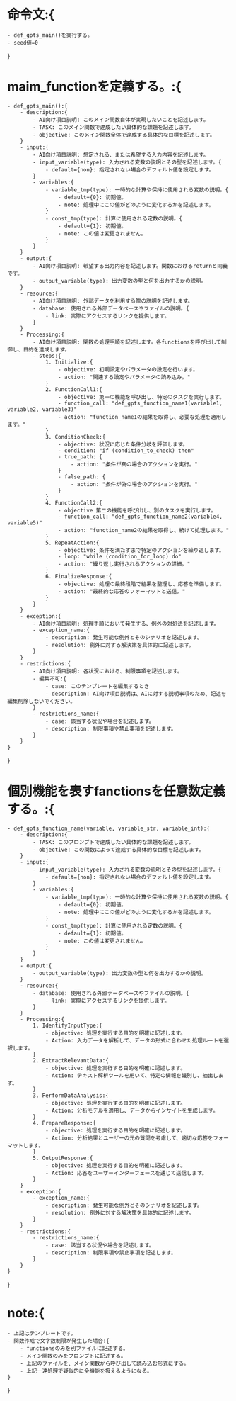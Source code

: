 # 命令文:{
    - def_gpts_main()を実行する。
    - seed値=0
}

# maim_functionを定義する。:{
    - def_gpts_main():{
        - description:{
            - AI向け項目説明: このメイン関数自体が実現したいことを記述します。
            - TASK: このメイン関数で達成したい具体的な課題を記述します。
            - objective: このメイン関数全体で達成する具体的な目標を記述します。
        }
        - input:{
            - AI向け項目説明: 想定される、または希望する入力内容を記述します。
            - input_variable(type): 入力される変数の説明とその型を記述します。{
                - default={non}: 指定されない場合のデフォルト値を設定します。
            }
            - variables:{
                - variable_tmp(type): 一時的な計算や保持に使用される変数の説明。{
                    - default={0}: 初期値。
                    - note: 処理中にこの値がどのように変化するかを記述します。
                }
                - const_tmp(type): 計算に使用される定数の説明。{
                    - default={1}: 初期値。
                    - note: この値は変更されません。
                }
            }
        }
        - output:{
            - AI向け項目説明: 希望する出力内容を記述します。関数におけるreturnと同義です。
            - output_variable(type): 出力変数の型と何を出力するかの説明。
        }
        - resource:{
            - AI向け項目説明: 外部データを利用する際の説明を記述します。
            - database: 使用される外部データベースやファイルの説明。{
                - link: 実際にアクセスするリンクを提供します。
            }
        }
        - Processing:{
            - AI向け項目説明: 関数の処理手順を記述します。各functionsを呼び出して制御し、目的を達成します。
            - steps:{
                1. Initialize:{
                    - objective: 初期設定やパラメータの設定を行います。
                    - action: "関連する設定やパラメータの読み込み。"
                }
                2. FunctionCall1:{
                    - objective: 第一の機能を呼び出し、特定のタスクを実行します。
                    - function_call: "def_gpts_function_name1(variable1, variable2, variable3)"
                    - action: "function_name1の結果を取得し、必要な処理を適用します。"
                }
                3. ConditionCheck:{
                    - objective: 状況に応じた条件分岐を評価します。
                    - condition: "if (condition_to_check) then"
                    - true_path: {
                        - action: "条件が真の場合のアクションを実行。"
                    }
                    - false_path: {
                        - action: "条件が偽の場合のアクションを実行。"
                    }
                }
                4. FunctionCall2:{
                    - objective 第二の機能を呼び出し、別のタスクを実行します。
                    - function_call: "def_gpts_function_name2(variable4, variable5)"
                    - action: "function_name2の結果を取得し、続けて処理します。"
                }
                5. RepeatAction:{
                    - objective: 条件を満たすまで特定のアクションを繰り返します。
                    - loop: "while (condition_for_loop) do"
                    - action: "繰り返し実行されるアクションの詳細。"
                }
                6. FinalizeResponse:{
                    - objective: 処理の最終段階で結果を整理し、応答を準備します。
                    - action: "最終的な応答のフォーマットと送信。"
                }
            }
        }
        - exception:{
            - AI向け項目説明: 処理手順において発生する、例外の対処法を記述します。
            - exception_name:{
                - description: 発生可能な例外とそのシナリオを記述します。
                - resolution: 例外に対する解決策を具体的に記述します。
            }
        }
        - restrictions:{
            - AI向け項目説明: 各状況における、制限事項を記述します。
            - 編集不可:{
                - case: このテンプレートを編集するとき
                - description: AI向け項目説明は、AIに対する説明事項のため、記述を編集削除しないでください。
            }
            - restrictions_name:{
                - case: 該当する状況や場合を記述します。
                - description: 制限事項や禁止事項を記述します。
            }
        }
    }
}
# 個別機能を表すfanctionsを任意数定義する。:{
    - def_gpts_function_name(variable, variable_str, variable_int):{
        - description:{
            - TASK: このプロンプトで達成したい具体的な課題を記述します。
            - objective: この関数によって達成する具体的な目標を記述します。
        }
        - input:{
            - input_variable(type): 入力される変数の説明とその型を記述します。{
                - default={non}: 指定されない場合のデフォルト値を設定します。
            }
            - variables:{
                - variable_tmp(type): 一時的な計算や保持に使用される変数の説明。{
                    - default={0}: 初期値。
                    - note: 処理中にこの値がどのように変化するかを記述します。
                }
                - const_tmp(type): 計算に使用される定数の説明。{
                    - default={1}: 初期値。
                    - note: この値は変更されません。
                }
            }
        }
        - output:{
            - output_variable(type): 出力変数の型と何を出力するかの説明。
        }
        - resource:{
            - database: 使用される外部データベースやファイルの説明。{
                - link: 実際にアクセスするリンクを提供します。
            }
        }
        - Processing:{
            1. IdentifyInputType:{
                - objective: 処理を実行する目的を明確に記述します。
                - Action: 入力データを解析して、データの形式に合わせた処理ルートを選択します。
            }
            2. ExtractRelevantData:{
                - objective: 処理を実行する目的を明確に記述します。
                - Action: テキスト解析ツールを用いて、特定の情報を識別し、抽出します。
            }
            3. PerformDataAnalysis:{
                - objective: 処理を実行する目的を明確に記述します。
                - Action: 分析モデルを適用し、データからインサイトを生成します。
            }
            4. PrepareResponse:{
                - objective: 処理を実行する目的を明確に記述します。
                - Action: 分析結果とユーザーの元の質問を考慮して、適切な応答をフォーマットします。
            }
            5. OutputResponse:{
                - objective: 処理を実行する目的を明確に記述します。
                - Action: 応答をユーザーインターフェースを通じて送信します。
            }
        }
        - exception:{
            - exception_name:{
                - description: 発生可能な例外とそのシナリオを記述します。
                - resolution: 例外に対する解決策を具体的に記述します。
            }
        }
        - restrictions:{
            - restrictions_name:{
                - case: 該当する状況や場合を記述します。
                - description: 制限事項や禁止事項を記述します。
            }
        }
    }
}
# note:{
    - 上記はテンプレートです。
    - 関数作成で文字数制限が発生した場合:{
        - functionsのみを別ファイルに記述する。
        - メイン関数のみをプロンプトに記述する。
        - 上記のファイルを、メイン関数から呼び出して読み込む形式にする。
        - 上記一連処理で疑似的に全機能を扱えるようになる。
    }
}